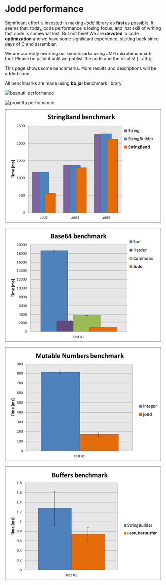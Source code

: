 # Jodd performance

Significant effort is invested in making *Jodd* library as **fast** as
possible. It seems that, today, code performance is losing focus, and
that skill of writing fast code is somewhat lost. But not here! We are
**devoted** to code **optimization** and we have some significant
experience, starting back since days of C and assembler.

We are currently rewriting our benchmarks using JMH microbenchmark tool.
Please be patient until we publish the code and the results!
{: .attn}

This page shows some benchmarks. More results and descriptions will be
added soon.

All benchmarks are made using **bb.jar** benchmark library.

![beanutil performance](beanutil-benchmark.png)

![proxetta performance](/proxetta/proxetta-benchmark.png)

![stringbundler performance](stringband-benchmark.png)

![base64 performance](base64-benchmark.png)

![mutable performance](mutable-benchmark.png)

![mutable performance](buffer-benchmark.png)
